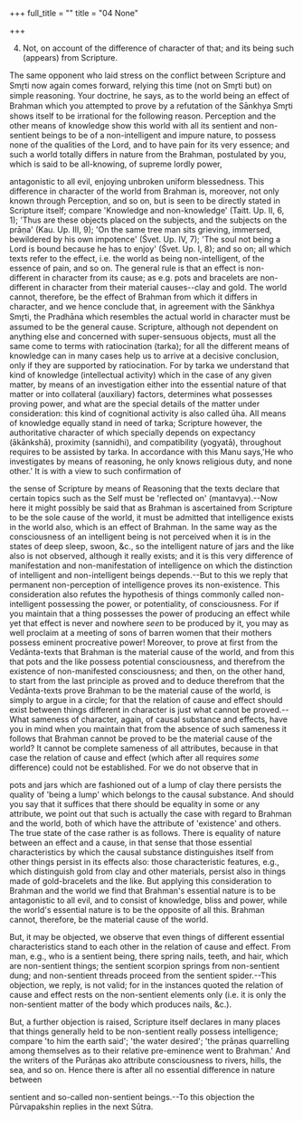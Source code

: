 +++
full_title = ""
title = "04 None"

+++


4. Not, on account of the difference of character of that; and its being such (appears) from Scripture.

The same opponent who laid stress on the conflict between Scripture and Smr̥ti now again comes forward, relying this time (not on Smr̥ti but) on simple reasoning. Your doctrine, he says, as to the world being an effect of Brahman which you attempted to prove by a refutation of the Sānkhya Smr̥ti shows itself to be irrational for the following reason. Perception and the other means of knowledge show this world with all its sentient and non-sentient beings to be of a non-intelligent and impure nature, to possess none of the qualities of the Lord, and to have pain for its very essence; and such a world totally differs in nature from the Brahman, postulated by you, which is said to be all-knowing, of supreme lordly power,

antagonistic to all evil, enjoying unbroken uniform blessedness. This difference in character of the world from Brahman is, moreover, not only known through Perception, and so on, but is seen to be directly stated in Scripture itself; compare 'Knowledge and non-knowledge' (Taitt. Up. II, 6, 1); 'Thus are these objects placed on the subjects, and the subjects on the prāṇa' (Kau. Up. III, 9); 'On the same tree man sits grieving, immersed, bewildered by his own impotence' (Śvet. Up. IV, 7); 'The soul not being a Lord is bound because he has to enjoy' (Śvet. Up. I, 8); and so on; all which texts refer to the effect, i.e. the world as being non-intelligent, of the essence of pain, and so on. The general rule is that an effect is non-different in character from its cause; as e.g. pots and bracelets are non-different in character from their material causes--clay and gold. The world cannot, therefore, be the effect of Brahman from which it differs in character, and we hence conclude that, in agreement with the Sānkhya Smr̥ti, the Pradhāna which resembles the actual world in character must be assumed to be the general cause. Scripture, although not dependent on anything else and concerned with super-sensuous objects, must all the same come to terms with ratiocination (tarka); for all the different means of knowledge can in many cases help us to arrive at a decisive conclusion, only if they are supported by ratiocination. For by tarka we understand that kind of knowledge (intellectual activity) which in the case of any given matter, by means of an investigation either into the essential nature of that matter or into collateral (auxiliary) factors, determines what possesses proving power, and what are the special details of the matter under consideration: this kind of cognitional activity is also called ūha. All means of knowledge equally stand in need of tarka; Scripture however, the authoritative character of which specially depends on expectancy (ākānkshā), proximity (sannidhi), and compatibility (yogyatā), throughout requires to be assisted by tarka. In accordance with this Manu says,'He who investigates by means of reasoning, he only knows religious duty, and none other.' It is with a view to such confirmation of

the sense of Scripture by means of Reasoning that the texts declare that certain topics such as the Self must be 'reflected on' (mantavya).--Now here it might possibly be said that as Brahman is ascertained from Scripture to be the sole cause of the world, it must be admitted that intelligence exists in the world also, which is an effect of Brahman. In the same way as the consciousness of an intelligent being is not perceived when it is in the states of deep sleep, swoon, &c., so the intelligent nature of jars and the like also is not observed, although it really exists; and it is this very difference of manifestation and non-manifestation of intelligence on which the distinction of intelligent and non-intelligent beings depends.--But to this we reply that permanent non-perception of intelligence proves its non-existence. This consideration also refutes the hypothesis of things commonly called non-intelligent possessing the power, or potentiality, of consciousness. For if you maintain that a thing possesses the power of producing an effect while yet that effect is never and nowhere _seen_ to be produced by it, you may as well proclaim at a meeting of sons of barren women that their mothers possess eminent procreative power! Moreover, to prove at first from the Vedānta-texts that Brahman is the material cause of the world, and from this that pots and the like possess potential consciousness, and therefrom the existence of non-manifested consciousness; and then, on the other hand, to start from the last principle as proved and to deduce therefrom that the Vedānta-texts prove Brahman to be the material cause of the world, is simply to argue in a circle; for that the relation of cause and effect should exist between things different in character is just what cannot be proved.--What sameness of character, again, of causal substance and effects, have you in mind when you maintain that from the absence of such sameness it follows that Brahman cannot be proved to be the material cause of the world? It cannot be complete sameness of all attributes, because in that case the relation of cause and effect (which after all requires _some_ difference) could not be established. For we do not observe that in

pots and jars which are fashioned out of a lump of clay there persists the quality of 'being a lump' which belongs to the causal substance. And should you say that it suffices that there should be equality in some or any attribute, we point out that such is actually the case with regard to Brahman and the world, both of which have the attribute of 'existence' and others. The true state of the case rather is as follows. There is equality of nature between an effect and a cause, in that sense that those essential characteristics by which the causal substance distinguishes itself from other things persist in its effects also: those characteristic features, e.g., which distinguish gold from clay and other materials, persist also in things made of gold-bracelets and the like. But applying this consideration to Brahman and the world we find that Brahman's essential nature is to be antagonistic to all evil, and to consist of knowledge, bliss and power, while the world's essential nature is to be the opposite of all this. Brahman cannot, therefore, be the material cause of the world.

But, it may be objected, we observe that even things of different essential characteristics stand to each other in the relation of cause and effect. From man, e.g., who is a sentient being, there spring nails, teeth, and hair, which are non-sentient things; the sentient scorpion springs from non-sentient dung; and non-sentient threads proceed from the sentient spider.--This objection, we reply, is not valid; for in the instances quoted the relation of cause and effect rests on the non-sentient elements only (i.e. it is only the non-sentient matter of the body which produces nails, &c.).

But, a further objection is raised, Scripture itself declares in many places that things generally held to be non-sentient really possess intelligence; compare 'to him the earth said'; 'the water desired'; 'the prāṇas quarrelling among themselves as to their relative pre-eminence went to Brahman.' And the writers of the Purāṇas ako attribute consciousness to rivers, hills, the sea, and so on. Hence there is after all no essential difference in nature between

sentient and so-called non-sentient beings.--To this objection the Pūrvapakshin replies in the next Sūtra.


